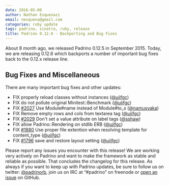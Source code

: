 ```yaml
---
date: 2016-05-08
author: Nathan Esquenazi
email: nesquena@gmail.com
categories: ruby update
tags: padrino, sinatra, ruby, release
title: Padrino 0.12.6 - Backporting and Bug Fixes
---
```


About 8 month ago, we released Padrino 0.12.5 in September 2015. Today, we are releasing 0.12.6 which backports a number of important bug fixes back to the 0.12.x release line.

## Bug Fixes and Miscellaneous

There are many important bug fixes and other updates:

- FIX properly reload classes without instances ([@ujifgc](https://github.com/ujifgc))
- FIX do not pollute original Minitest::Benchmark ([@ujifgc](https://github.com/ujifgc))
- FIX [#2027](https://github.com/padrino/padrino-framework/issues/2027) Use Module#name instead of Module#to_s ([@namusyaka](https://github.com/namusyaka))
- FIX Remove empty rows and cols from textarea tag ([@ujifgc](https://github.com/ujifgc))
- FIX [#2029](https://github.com/padrino/padrino-framework/issues/2029) Don't set a value attribute on label tags ([@sshaw](https://github.com/sshaw))
- FIX allow Padrino::Rendering on stdlib ERB ([@ujifgc](https://github.com/ujifgc))
- FIX [#1880](https://github.com/padrino/padrino-framework/issues/1880) Use proper file extention when resolving template for content_type ([@ujifgc](https://github.com/ujifgc))
- FIX [#1796](https://github.com/padrino/padrino-framework/issues/1796) save and restore layout setting ([@ujifgc](https://github.com/ujifgc))

Please report any issues you encounter with this release! We are working very actively on Padrino and want to make the framework as stable and reliable as possible. That concludes the changelog for this release. As always if you want to keep up with Padrino updates, be sure to follow us on twitter: [@padrinorb](http://twitter.com/#!/padrinorb), join us on IRC at “#padrino” on freenode or [open an issue](https://github.com/padrino/padrino-framework/issues) on GitHub.